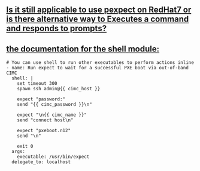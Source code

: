 ## [Is it still applicable to use pexpect on RedHat7 or is there alternative way to Executes a command and responds to prompts?](https://stackoverflow.com/questions/56126549/is-it-still-applicable-to-use-pexpect-on-redhat7-or-is-there-alternative-way-to)
## [the documentation for the shell module:](https://docs.ansible.com/ansible/latest/modules/shell_module.html#examples)

```
# You can use shell to run other executables to perform actions inline
- name: Run expect to wait for a successful PXE boot via out-of-band CIMC
  shell: |
    set timeout 300
    spawn ssh admin@{{ cimc_host }}

    expect "password:"
    send "{{ cimc_password }}\n"

    expect "\n{{ cimc_name }}"
    send "connect host\n"

    expect "pxeboot.n12"
    send "\n"

    exit 0
  args:
    executable: /usr/bin/expect
  delegate_to: localhost
```
